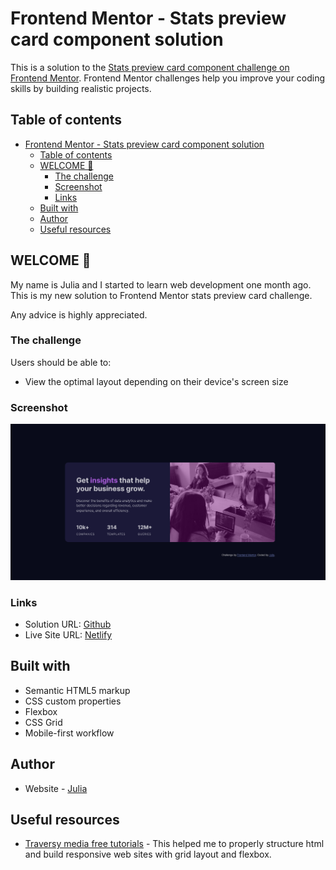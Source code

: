 # Frontend Mentor - Stats preview card component solution

This is a solution to the [Stats preview card component challenge on Frontend Mentor](https://www.frontendmentor.io/challenges/stats-preview-card-component-8JqbgoU62). Frontend Mentor challenges help you improve your coding skills by building realistic projects. 

## Table of contents

- [Frontend Mentor - Stats preview card component solution](#frontend-mentor---stats-preview-card-component-solution)
  - [Table of contents](#table-of-contents)
  - [WELCOME 👋](#welcome-)
    - [The challenge](#the-challenge)
    - [Screenshot](#screenshot)
    - [Links](#links)
  - [Built with](#built-with)
  - [Author](#author)
  - [Useful resources](#useful-resources)


## WELCOME 👋

My name is Julia and I started to learn web development one month ago. This is my new solution to Frontend Mentor stats preview card challenge.

Any advice is highly appreciated.

### The challenge

Users should be able to:

- View the optimal layout depending on their device's screen size

### Screenshot

![](./screenshots/desktop-view-2.png)

### Links

- Solution URL: [Github](https://github.com/yulich81/stats-preview-card-component-main)
- Live Site URL: [Netlify](https://clever-cuchufli-3a406b.netlify.app/)

## Built with

- Semantic HTML5 markup
- CSS custom properties
- Flexbox
- CSS Grid
- Mobile-first workflow

## Author

- Website - [Julia](https://codepen.io/yulich)

## Useful resources

- [Traversy media free tutorials](https://traversymedia.com/guide) - This helped me to properly structure html and build responsive web sites with grid layout and flexbox.